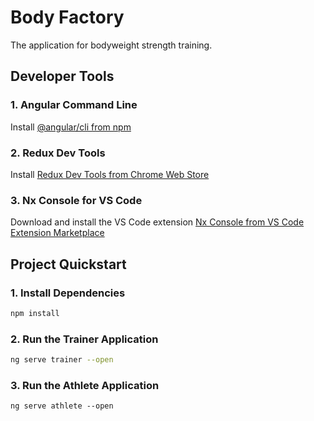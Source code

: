 # Body Factory
The application for bodyweight strength training.  

## Developer Tools
### 1. Angular Command Line
Install [@angular/cli from npm](https://cli.angular.io/)

### 2. Redux Dev Tools
Install [Redux Dev Tools from Chrome Web Store](https://chrome.google.com/webstore/detail/redux-devtools/lmhkpmbekcpmknklioeibfkpmmfibljd?hl=en)

### 3. Nx Console for VS Code
Download and install the VS Code extension [Nx Console from VS Code Extension Marketplace](https://nx.dev/angular/cli/console)


## Project Quickstart
### 1. Install Dependencies
```sh
npm install
```

### 2. Run the Trainer Application 
```sh
ng serve trainer --open
```

### 3. Run the Athlete Application
```
ng serve athlete --open
```
